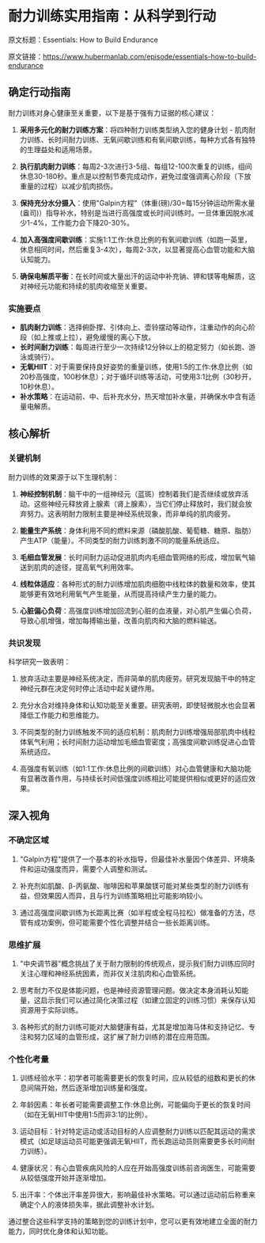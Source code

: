 # 耐力训练实用指南：从科学到行动

原文标题：Essentials: How to Build Endurance

原文链接：https://www.hubermanlab.com/episode/essentials-how-to-build-endurance


## 确定行动指南

耐力训练对身心健康至关重要，以下是基于强有力证据的核心建议：

1. **采用多元化的耐力训练方案**：将四种耐力训练类型纳入您的健身计划 - 肌肉耐力训练、长时间耐力训练、无氧间歇训练和有氧间歇训练，每种方式各有独特的生理益处和适用场景。

2. **执行肌肉耐力训练**：每周2-3次进行3-5组、每组12-100次重复的训练，组间休息30-180秒。重点是以控制节奏完成动作，避免过度强调离心阶段（下放重量的过程）以减少肌肉损伤。

3. **保持充分水分摄入**：使用"Galpin方程"（体重(磅)/30=每15分钟运动所需水量(盎司)）指导补水，特别是当进行高强度或长时间训练时。一旦体重因脱水减少1-4%，工作能力会下降20-30%。

4. **加入高强度间歇训练**：实施1:1工作:休息比例的有氧间歇训练（如跑一英里，休息相同时间，然后重复3-4次），每周2-3次，以显著提高心血管功能和大脑认知能力。

5. **确保电解质平衡**：在长时间或大量出汗的运动中补充钠、钾和镁等电解质，这对神经元功能和持续的肌肉收缩至关重要。

### 实施要点

- **肌肉耐力训练**：选择俯卧撑、引体向上、壶铃摆动等动作，注重动作的向心阶段（如上推或上拉），避免缓慢的离心下放。
- **长时间耐力训练**：每周进行至少一次持续12分钟以上的稳定努力（如长跑、游泳或骑行）。
- **无氧HIIT**：对于需要保持良好姿势的重量训练，使用1:5的工作:休息比例（如20秒高强度，100秒休息）；对于循环训练等活动，可使用3:1比例（30秒开，10秒休息）。
- **补水策略**：在运动前、中、后补充水分，热天增加补水量，并确保水中含有适量电解质。

## 核心解析

### 关键机制

耐力训练的效果源于以下生理机制：

1. **神经控制机制**：脑干中的一组神经元（蓝斑）控制着我们是否继续或放弃活动。这些神经元释放肾上腺素（肾上腺素），当它们停止释放时，我们就会放弃努力。这表明耐力限制主要是神经系统现象，而非单纯的肌肉疲劳。

2. **能量生产系统**：身体利用不同的燃料来源（磷酸肌酸、葡萄糖、糖原、脂肪）产生ATP（能量）。不同类型的耐力训练刺激不同的能量系统适应。

3. **毛细血管发展**：长时间耐力运动促进肌肉内毛细血管网络的形成，增加氧气输送到肌肉的途径，提高氧气利用效率。

4. **线粒体适应**：各种形式的耐力训练增加肌肉细胞中线粒体的数量和效率，使其能够更有效地利用氧气产生能量，从而提高持续产生力量的能力。

5. **心脏偏心负荷**：高强度训练增加回流到心脏的血液量，对心肌产生偏心负荷，导致心肌增强，增加每搏输出量，改善向肌肉和大脑的燃料输送。

### 共识发现

科学研究一致表明：

1. 放弃活动主要是神经系统决定，而非简单的肌肉疲劳。研究发现脑干中的特定神经元群在决定何时停止活动中起关键作用。

2. 充分水合对维持身体和认知功能至关重要。研究表明，即使轻微脱水也会显著降低工作能力和思维能力。

3. 不同类型的耐力训练触发不同的适应机制：肌肉耐力训练增强局部肌肉中线粒体氧气利用；长时间耐力运动增加毛细血管密度；高强度间歇训练促进心血管系统适应。

4. 高强度有氧训练（如1:1工作:休息比例的间歇训练）对心血管健康和大脑功能有显著改善作用，与持续长时间低强度训练相比可能提供相似或更好的适应效果。

## 深入视角

### 不确定区域

1. "Galpin方程"提供了一个基本的补水指导，但最佳补水量因个体差异、环境条件和运动强度而异，需要个人调整和测试。

2. 补充剂如肌酸、β-丙氨酸、咖啡因和苹果酸镁可能对某些类型的耐力训练有益，但效果因人而异，且与行为训练策略相比可能影响较小。

3. 通过高强度间歇训练为长距离比赛（如半程或全程马拉松）做准备的方法，尽管有成功案例，但可能需要个性化调整并结合一些长距离训练。

### 思维扩展

1. "中央调节器"概念挑战了关于耐力限制的传统观点，提示我们耐力训练应同时关注心理和神经系统因素，而非仅关注肌肉和心血管系统。

2. 思考耐力不仅是体能问题，也是神经资源管理问题。做决定本身消耗认知能量，这启示我们可以通过简化决策过程（如建立固定的训练习惯）来保存认知资源用于实际训练。

3. 各种形式的耐力训练可能对大脑健康有益，尤其是增加海马体和支持记忆、专注和努力区域的血管形成，这扩展了耐力训练的潜在应用范围。

### 个性化考量

1. 训练经验水平：初学者可能需要更长的恢复时间，应从较低的组数和更长的休息间隔开始，然后逐渐增加训练量和强度。

2. 年龄因素：年长者可能需要调整工作:休息比例，可能偏向于更长的恢复时间（如在无氧HIIT中使用1:5而非3:1的比例）。

3. 运动目标：针对特定运动或活动目标的人应调整耐力训练以匹配其运动的需求模式（如足球运动员可能更强调无氧HIIT，而长跑运动员则需要更多长时间耐力训练）。

4. 健康状况：有心血管疾病风险的人应在开始高强度训练前咨询医生，可能需要从较低强度开始并逐渐增加。

5. 出汗率：个体出汗率差异很大，影响最佳补水策略。可以通过运动前后称重来确定个人的液体损失率，据此调整补水计划。

通过整合这些科学支持的策略到您的训练计划中，您可以更有效地建立全面的耐力能力，同时优化身体和认知功能。